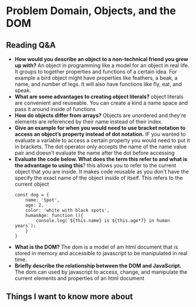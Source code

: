 # Problem Domain, Objects, and the DOM

## Reading Q&A

* **How would you describe an object to a non-technical friend you grew up with?** An object in programming like a model for an object in real life. It groups to together properties and functions of a certain idea. For example a bird object might have properties like feathers, a beak, a name, and number of legs. It will also have functions like fly, eat, and speak.
* **What are some advantages to creating object literals?** object literals are convenient and reuseable. You can create a kind a name space and pass it around inside of functions
* **How do objects differ from arrays?** Objects are unordered and they're elements are referenced by their name instead of their index. 
* **Give an example for when you would need to use bracket notation to access an object’s property instead of dot notation.** IF you wanted to evaluate a variable to access a certain property you would need to put it in brackets. The dot operator only accepts the name of the name value pair and doesn't evaluate the name after the dot before accessing
* **Evaluate the code below. What does the term this refer to and what is the advantage to using this**? this allows you to refer to the current object that you are inside. It makes code reusable as you don't have the specify the exact name of the object inside of itself. This refers to the current object
    ```
    const dog = {
        name: 'Spot',
        age: 2,
        color: 'white with black spots',
        humanAge: function (){
            console.log(`${this.name} is ${this.age*7} in human years`);
        }
    }
    ```
* **What is the DOM?** The dom is a model of am html document that is stored in memory and accessible to javascript to be manipulated in real time.
* **Briefly describe the relationship between the DOM and JavaScript.** The dom can used by javascript to access, change, and manipulate the current elements and properties of an html document

## Things I want to know more about
